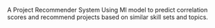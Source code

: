 A Project Recommender System Using Ml model to predict correlation scores and recommend projects based on similar skill sets and topics.

